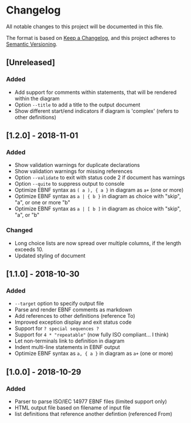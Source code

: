 # Changelog
All notable changes to this project will be documented in this file.

The format is based on [Keep a Changelog](https://keepachangelog.com/en/1.0.0/),
and this project adheres to [Semantic Versioning](https://semver.org/spec/v2.0.0.html).

## [Unreleased]
### Added
- Add support for comments within statements, that will be rendered
  within the diagram
- Option `--title` to add a title to the output document
- Show different start/end indicators if diagram is 'complex' (refers to
  other definitions)

## [1.2.0] - 2018-11-01
### Added
- Show validation warnings for duplicate declarations
- Show validation warnings for missing references
- Option `--validate` to exit with status code 2 if document has
  warnings
- Option `--quite` to suppress output to console
- Optimize EBNF syntax as `( a ), { a }` in diagram as `a+` (one or more)
- Optimize EBNF syntax as `a | { b }` in diagram as choice with "skip",
  "a", or one or more "b"
- Optimize EBNF syntax as `a | [ b ]` in diagram as choice with "skip",
  "a", or "b"

### Changed
- Long choice lists are now spread over multiple columns, if the
  length exceeds 10.
- Updated styling of document

## [1.1.0] - 2018-10-30
### Added
- `--target` option to specify output file
- Parse and render EBNF comments as markdown
- Add references to other definitions (reference To)
- Improved exception display and exit status code
- Support for `? special sequences ?`
- Support for `4 * "repeatable"` (now fully ISO compliant... I think)
- Let non-terminals link to definition in diagram
- Indent multi-line statements in EBNF output
- Optimize EBNF syntax as `a, { a }` in diagram as `a+` (one or more)

## [1.0.0] - 2018-10-29
### Added
- Parser to parse ISO/IEC 14977 EBNF files (limited support only)
- HTML output file based on filename of input file
- list definitions that reference another defintion (referenced From)
